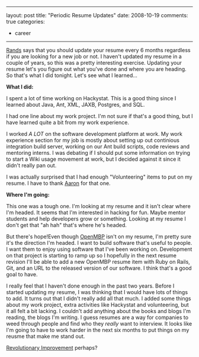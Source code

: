
---
layout: post
title: "Periodic Resume Updates"
date: 2008-10-19
comments: true
categories: 
  - career
---


[Rands][1] says that you should update your resume every 6 months regardless if you are looking for a new job or not. I haven't updated my resume in a couple of years, so this was a pretty interesting exercise. Updating your resume let's you figure out what you've done and where you are heading. So that's what I did tonight. Let's see what I learned...

**What I did:**

I spent a lot of time working on Hackystat. This is a good thing since I learned about Java, Ant, XML, JAXB, Postgres, and SQL.

I had one line about my work project. I'm not sure if that's a good thing, but I have learned quite a bit from my work experience.

I worked *A LOT* on the software development platform at work. My work experience section for my job is mostly about setting up out continious integration build server, working on our Ant build scripts, code reviews and mentoring interns. I was debating if I should put some information on trying to start a Wiki usage movement at work, but I decided against it since it didn't really pan out.

I was actually surprised that I had enough "Volunteering" items to put on my resume. I have to thank [Aaron][2] for that one.

**Where I'm going:**

This one was a tough one. I'm looking at my resume and it isn't clear where I'm headed. It seems that I'm interested in hacking for fun. Maybe mentor students and help developers grow or something. Looking at my resume I don't get that "ah hah" that's where he's headed.

But there's hope!Even though [OpenMBP][3] isn't on my resume, I'm pretty sure it's the direction I'm headed. I want to build software that's useful to people. I want them to enjoy using software that I've been working on. Development on that project is starting to ramp up so I hopefully in the next resume revision I'll be able to add a new OpenMBP resume item with Ruby on Rails, Git, and an URL to the released version of our software. I think that's a good goal to have.

I really feel that I haven't done enough in the past two years. Before I started updating my resume, I was thinking that I would have lots of things to add. It turns out that I didn't really add all that much. I added some things about my work project, extra activities like Hackystat and volunteering, but it all felt a bit lacking. I couldn't add anything about the books and blogs I'm reading, the blogs I'm writing. I guess resumes are a way for companies to weed through people and find who they *really* want to interview. It looks like I'm going to have to work harder in the next six months to put things on my reusme that make me stand out.

[Revolutionary Improvement][4] perhaps?

  [1]: http://www.randsinrepose.com/archives/2007/02/25/a_glimpse_and_a_hook.html
  [2]: http://kagawaa.blogspot.com/
  [3]: http://github.com/jianshi/openmbp/tree/master
  [4]: http://austenito.blogspot.com/2008/09/interesting-perspective-on-kaizen.html

